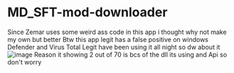 # MD_SFT-mod-downloader
Since Zemar uses some weird ass code in this app i thought why not make my own but better
Btw this app legit has a false positive on windows Defender and Virus Total Legit have been using it all night so dw about it ![image](https://github.com/user-attachments/assets/75d12a76-69ce-40ba-9cf1-148d05f85a26)
Reason it showing 2 out of 70 is bcs of the dll its using and Api so don't worry 
